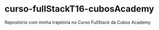 # curso-fullStackT16-cubosAcademy
Repositório com minha trajetória no Curso FullStack da Cubos Academy
